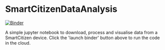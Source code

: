 # SmartCitizenDataAnalysis

[![Binder](https://mybinder.org/badge_logo.svg)](https://mybinder.org/v2/gh/boyleco/SmartCitizenDataAnalysis.git/main?filepath=NoiseAnalysis.ipynb)

A simple jupyter notebook to download, process and visualise data from a SmartCitizen device.
Click the 'launch binder' button above to run the code in the cloud.
